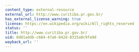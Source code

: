 ```yaml
---
content_type: external-resource
external_url: http://www.curitiba.pr.gov.br/
has_external_license_warning: true
license: https://en.wikipedia.org/wiki/All_rights_reserved
status: ''
title: http://www.curitiba.pr.gov.br/
uid: 8d01addb-c684-47a6-842d-8315a0c9fa9d
wayback_url: ''
---
```

